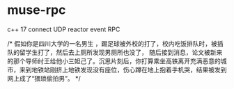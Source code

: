 # muse-rpc
c++ 17 connect UDP reactor event RPC

/*
假如你是四川大学的一名男生 ，踢足球被外校的打了，校内吃饭排队时，被插队的留学生打了，然后去上厕所发现男厕所也没了， 随后接到消息，论文被新来的那个导师纣王给他小三妲己了。沉思片刻后，你打算乘坐高铁离开充满恶意的城市，来到地铁站刚挤上地铁发现没有座位，伤心蹲在地上抱着手机哭，结果被发到网上成了“猥琐偷拍男”。
*/